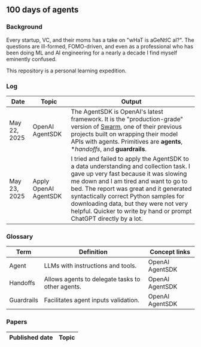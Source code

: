 ## 100 days of agents

### Background
Every startup, VC, and their moms has a take on "wHaT is aGeNtIC aI?". 
The questions are ill-formed, FOMO-driven, and even as a professional who has been doing ML and AI engineering for a nearly a decade I find myself eminently confused. 

This repository is a personal learning expedition.

### Log

| Date | Topic | Output |
| --- | --- | --- |
| May 22, 2025 | OpenAI AgentSDK | The AgentSDK is OpenAI's latest framework. It is the "production-grade" version of [Swarm](https://github.com/openai/swarm/tree/main), one of their previous projects built on wrapping their model APIs with agents. Primitives are **agents**, **handoffs*, and **guardrails**. |
| May 23, 2025 | Apply OpenAI AgentSDK | I tried and failed to apply the AgentSDK to a data understanding and collection task. I gave up very fast because it was slowing me down and I am tired and want to go to bed. The report was great and it generated syntactically correct Python samples for downloading data, but they were not very helpful. Quicker to write by hand or prompt ChatGPT directly by a lot. |

### Glossary

| Term | Definition | Concept links |
| --- | --- | --- |
| Agent |  LLMs with instructions and tools. | OpenAI AgentSDK |
| Handoffs | Allows agents to delegate tasks to other agents. | OpenAI AgentSDK |
| Guardrails | Facilitates agent inputs validation. | OpenAI AgentSDK |

### Papers

| Published date | Topic |
| --- | --- |